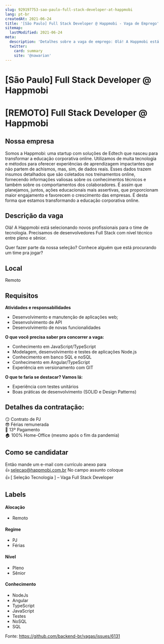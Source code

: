 ```yaml
---
slug: 929197753-sao-paulo-full-stack-developer-at-happmobi
lang: pt-br
createdAt: 2021-06-24
title: '[São Paulo] Full Stack Developer @ Happmobi - Vaga de Emprego'
sitemap:
  lastModified: 2021-06-24
meta:
  description: 'Detalhes sobre a vaga de emprego: Olá! A Happmobi está selecionando novos profissionais para o time de tecnologia. Precisamos de desenvolvedores Full Stack com nível técnico entre pleno e sênior.   Quer fazer parte da nossa seleção? Conhece alguém que está procurando um time pra jogar?'
  twitter:
    card: summary
    site: '@nawarian'
---
```


# [São Paulo] Full Stack Developer @ Happmobi

# [REMOTO] Full Stack Developer @ Happmobi
## Nossa empresa

Somos a Happmobi: uma startup com soluções de Edtech que nasceu para transformar a educação corporativa online. Utilizamos de muita tecnologia e métodos para oferecer experiências de aprendizagem impactantes que não partem de achismos, mas, sim, de dados reais. Esses dados trazem insumos detalhados que são coletados nos treinamentos online, fornecendo informações valiosas sobre os conhecimentos técnicos e também sobre os comportamentos dos colaboradores. É assim que planejamos, juntos, ações educacionais mais assertivas, que proporcionam maior engajamento e favorecem o crescimento das empresas. É desta forma que estamos transformando a educação corporativa online.

## Descrição da vaga

Olá! A Happmobi está selecionando novos profissionais para o time de tecnologia. Precisamos de desenvolvedores Full Stack com nível técnico entre pleno e sênior.  
  
Quer fazer parte da nossa seleção? Conhece alguém que está procurando um time pra jogar?

## Local
Remoto

## Requisitos
**Atividades e responsabilidades**
-   Desenvolvimento e manutenção de aplicações web;
-   Desenvolvimento de API
-   Desenvolvimento de novas funcionalidades

**O que você precisa saber pra concorrer a vaga:**
-   Conhecimento em JavaScript/TypeScript
-   Modelagem, desenvolvimento e testes de aplicações Node.js
-   Conhecimento em banco SQL e noSQL
-   Conhecimento em Angular/TypeScript
-   Experiência em versionamento com GIT

**O que te faria se destacar? Vamos lá:**

-   Experiência com testes unitários
-   Boas práticas de desenvolvimento (SOLID e Design Patterns)

## Detalhes da contratação:

😏  Contrato de PJ  
😎  Férias remunerada  
🤑  13º Pagamento  
🏠  100% Home-Office (mesmo após o fim da pandemia)

## Como se candidatar

Então mande um e-mail com currículo anexo para  
👍 [selecao@happmobi.com.br](mailto:selecao@happmobi.com.br)
No campo assunto coloque  
👍 [ Seleção Tecnologia ] – Vaga Full Stack Developer


## Labels
#### Alocação
- Remoto

#### Regime
- PJ
- Férias

#### Nível
- Pleno
- Sênior

#### Conhecimento
- NodeJs
- Angular
- TypeScript
- JavaScript
- Testes
- NoSQL
- SQL




Fonte: https://github.com/backend-br/vagas/issues/6131